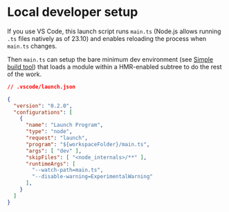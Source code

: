 # Local developer setup

If you use VS Code, this launch script runs `main.ts`
(Node.js allows running `.ts` files natively as of 23.10)
and enables reloading the process when `main.ts` changes.

Then `main.ts` can setup the bare minimum dev environment
(see [Simple build tool](simple-build-tool.md#simple-build-tool))
that loads a module within a HMR-enabled subtree to do
the rest of the work.

```json
// .vscode/launch.json

{
  "version": "0.2.0",
  "configurations": [
    {
      "name": "Launch Program",
      "type": "node",
      "request": "launch",
      "program": "${workspaceFolder}/main.ts",
      "args": [ "dev" ],
      "skipFiles": [ "<node_internals>/**" ],
      "runtimeArgs": [
        "--watch-path=main.ts",
        "--disable-warning=ExperimentalWarning"
      ],
    }
  ]
}
```
